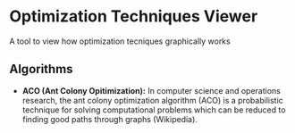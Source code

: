 # Optimization Techniques Viewer
A tool to view how optimization tecniques graphically works

## Algorithms
- **ACO (Ant Colony Opitimization):** In computer science and operations research, the ant colony optimization algorithm (ACO) is a probabilistic technique for solving computational problems which can be reduced to finding good paths through graphs (Wikipedia).
